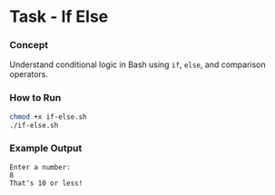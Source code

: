 #  Task  - If Else

###  Concept
Understand conditional logic in Bash using `if`, `else`, and comparison operators.

###  How to Run
```bash
chmod +x if-else.sh
./if-else.sh
```

###  Example Output
```
Enter a number:
8
That's 10 or less!
```
